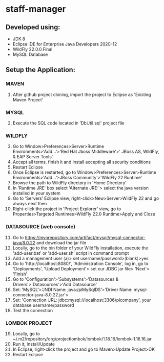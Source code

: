 # staff-manager

## Developed using: 
- JDK 8
- Eclipse IDE for Enterprise Java Developers 2020-12
- WildFly 22.0.0.Final
- MySQL Database 


## Setup the Application:

### MAVEN
1. After github project cloning, import the project to Eclipse as 'Existing Maven Project'

### MYSQL
2. Execute the SQL code located in 'DbUtil.sql' project file 

### WILDFLY
3. Go to Window>Preferences>Server>Runtime Environments>'Add...'>'Red Hat Jboss Middleware'>'	JBoss AS, WildFly, & EAP Server Tools'
4. Accept all terms, finish it and install accepting all security conditions
5. Restart Eclipse
6. Once Eclipse is restarted, go to Window>Preferences>Server>Runtime Environments>'Add...'>JBoss Community'>'WildFly 22 Runtime'
7. Browse the path to WildFly directory in 'Home Directory'
8. In 'Runtime JRE' box select 'Alternate JRE:'> select the java version installed in your system
9. Go to 'Servers' Eclipse view, right-click>New>Server>WildFly 22 and go always next then
10. Right-click the project in 'Project Explorer' view, go to Properties>Targeted Runtimes>WildFly 22.0 Runtime>Apply and Close

### DATASOURCE (web console)
11. Go to https://mvnrepository.com/artifact/mysql/mysql-connector-java/8.0.22 and download the jar file
12. Locally, go to the bin folder of your WildFly installation, execute the 'add-user.bat' or 'add-user.sh' script in command prompt
13. Add a management user (a)> set username/password>(blank)>yes 
14. Go to 'http://localhost:8080/', 'Administration Console', log in, go to 'Deployments', 'Upload Deployment'> set our JDBC jar file> 'Next'> 'Finish'
15. Go to 'Configuration'>'Subsystems'>'Datasources & Drivers'>'Datasources'>'Add Datasource'
16. Set: 'MySQL'>'JNDI Name: java:/piMySqlDS'>'Driver Name: mysql-connector-java-8.0.22.jar'>
17. Set: 'Connection URL: jdbc:mysql://localhost:3306/picompany', your database username/password
18. Test the connection

### LOMBOK PROJECT
19. Locally, go to ~/.m2/repository/org/projectlombok/lombok/1.18.16/lombok-1.18.16.jar
20. Run it, Install/Update
21. In Eclipse, right-click the project and go to Maven>Update Project>OK
22. Restart Eclipse
